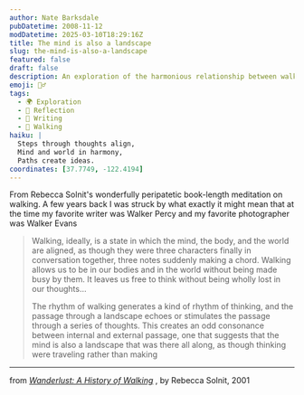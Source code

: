 ```yaml
---
author: Nate Barksdale
pubDatetime: 2008-11-12
modDatetime: 2025-03-10T18:29:16Z
title: The mind is also a landscape
slug: the-mind-is-also-a-landscape
featured: false
draft: false
description: An exploration of the harmonious relationship between walking, thought, and the world around us, inspired by Rebecca Solnit's reflections.
emoji: 🚶‍♂️
tags:
  - 🌍 Exploration
  - 🌅 Reflection
  - 📝 Writing
  - 🚶 Walking
haiku: |
  Steps through thoughts align,  
  Mind and world in harmony,  
  Paths create ideas.
coordinates: [37.7749, -122.4194]
---
```


From Rebecca Solnit's wonderfully peripatetic book-length meditation on walking. A few years back I was struck by what exactly it might mean that at the time my favorite writer was Walker Percy and my favorite photographer was Walker Evans

> Walking, ideally, is a state in which the mind, the body, and the world are aligned, as though they were three characters finally in conversation together, three notes suddenly making a chord. Walking allows us to be in our bodies and in the world without being made busy by them. It leaves us free to think without being wholly lost in our thoughts…
>
> The rhythm of walking generates a kind of rhythm of thinking, and the passage through a landscape echoes or stimulates the passage through a series of thoughts. This creates an odd consonance between internal and external passage, one that suggests that the mind is also a landscape that was there all along, as though thinking were traveling rather than making

---

from _[Wanderlust: A History of Walking](http://books.google.com/books?id=g1jIkcOH18gC&printsec=frontcover&dq=rebecca+solnit&ei=ODwbSZypIImesgOjo6XABQ#PPA5,M1)_ , by Rebecca Solnit, 2001
